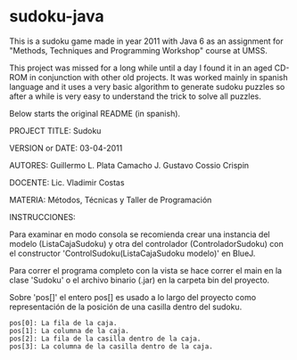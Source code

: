 # sudoku-java

This is a sudoku game made in year 2011 with Java 6 as an assignment for "Methods, Techniques and Programming Workshop" course at UMSS.

This project was missed for a long while until a day I found it in an aged CD-ROM in conjunction with other old projects. It was worked mainly in spanish language and it uses a very basic algorithm to generate sudoku puzzles so after a while is very easy to understand the trick to solve all puzzles.

Below starts the original README (in spanish).

PROJECT TITLE: Sudoku

VERSION or DATE: 03-04-2011

AUTORES: Guillermo L. Plata Camacho
         J. Gustavo Cossio Crispin

DOCENTE: Lic. Vladimir Costas

MATERIA: Métodos, Técnicas y Taller de Programación

INSTRUCCIONES:

Para examinar en modo consola se recomienda crear una instancia del
modelo (ListaCajaSudoku) y otra del controlador (ControladorSudoku)
con el constructor 'ControlSudoku(ListaCajaSudoku modelo)' en BlueJ.

Para correr el programa completo con la vista se hace correr el main
en la clase 'Sudoku' o el archivo binario (.jar) en la carpeta bin del
proyecto.

Sobre 'pos[]' el entero pos[] es usado a lo largo del proyecto como
representación de la posición de una casilla dentro del sudoku.

    pos[0]: La fila de la caja.
    pos[1]: La columna de la caja.
    pos[2]: La fila de la casilla dentro de la caja.
    pos[3]: La columna de la casilla dentro de la caja.


